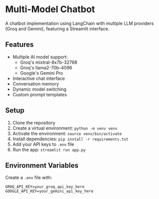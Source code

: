 # Multi-Model Chatbot

A chatbot implementation using LangChain with multiple LLM providers (Groq and Gemini), featuring a Streamlit interface.

## Features
- Multiple AI model support:
  - Groq's mixtral-8x7b-32768
  - Groq's llama2-70b-4096
  - Google's Gemini Pro
- Interactive chat interface
- Conversation memory
- Dynamic model switching
- Custom prompt templates

## Setup
1. Clone the repository
2. Create a virtual environment: `python -m venv venv`
3. Activate the environment: `source venv/bin/activate`
4. Install dependencies: `pip install -r requirements.txt`
5. Add your API keys to `.env` file
6. Run the app: `streamlit run app.py`

## Environment Variables
Create a `.env` file with:
```env
GROQ_API_KEY=your_groq_api_key_here
GOOGLE_API_KEY=your_gemini_api_key_here